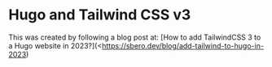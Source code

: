 # Hugo and Tailwind CSS v3
This was created by following a blog post at: [How to add TailwindCSS 3 to a Hugo website in 2023?](<https://sbero.dev/blog/add-tailwind-to-hugo-in-2023)

